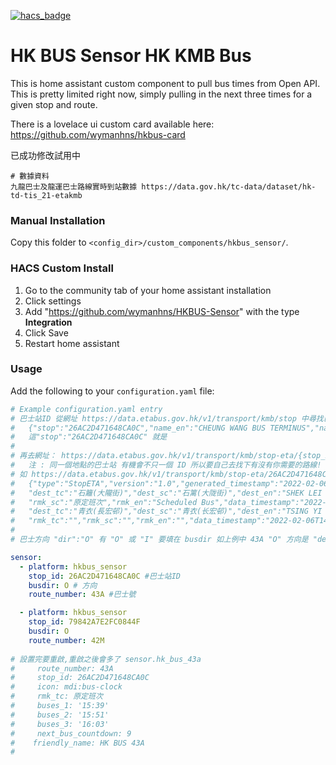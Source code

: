 [![hacs_badge](https://img.shields.io/badge/HACS-Custom-orange.svg)](https://github.com/custom-components/hacs)
# HK BUS Sensor HK KMB Bus

This is home assistant custom component to pull bus times from Open API.  This is pretty limited right now, simply pulling in the next three times for a given stop and route.

There is a lovelace ui custom card available here: https://github.com/wymanhns/hkbus-card

已成功修改試用中
```
# 數據資料
九龍巴士及龍運巴士路線實時到站數據 https://data.gov.hk/tc-data/dataset/hk-td-tis_21-etakmb
```
### Manual Installation

Copy this folder to `<config_dir>/custom_components/hkbus_sensor/`.

### HACS Custom Install

1. Go to the community tab of your home assistant installation
2. Click settings
3. Add "https://github.com/wymanhns/HKBUS-Sensor" with the type **Integration**
4. Click Save
5. Restart home assistant

### Usage

Add the following to your `configuration.yaml` file:

```yaml
# Example configuration.yaml entry
# 巴士站ID 從網址 https://data.etabus.gov.hk/v1/transport/kmb/stop 中尋找巴士站名如下 
#   {"stop":"26AC2D471648CA0C","name_en":"CHEUNG WANG BUS TERMINUS","name_tc":"長宏巴士總站","name_sc":"长宏巴士总站","lat":"22.357309","long":"114.096206"}
#   這"stop":"26AC2D471648CA0C" 就是
#
# 再去網址： https://data.etabus.gov.hk/v1/transport/kmb/stop-eta/{stop_id}  查看一下是否正確 有沒有你需要的路線 {stop_id} 要填上巴士站ID
#   注 : 同一個地點的巴士站 有機會不只一個 ID 所以要自己去找下有沒有你需要的路線!
# 如 https://data.etabus.gov.hk/v1/transport/kmb/stop-eta/26AC2D471648CA0C 這 "route":"43A" 巴士號就是 43A
#   {"type":"StopETA","version":"1.0","generated_timestamp":"2022-02-06T14:51:39+08:00","data":[{"co":"KMB","route":"43A","dir":"O","service_type":1,"seq":1,
#   "dest_tc":"石籬(大隴街)","dest_sc":"石篱(大陇街)","dest_en":"SHEK LEI (TAI LOONG STREET)","eta_seq":1,"eta":"2022-02-06T14:51:00+08:00","rmk_tc":"原定班次",
#   "rmk_sc":"原定班次","rmk_en":"Scheduled Bus","data_timestamp":"2022-02-06T14:51:13+08:00"},{"co":"KMB","route":"43A","dir":"I","service_type":1,"seq":19,
#   "dest_tc":"青衣(長宏邨)","dest_sc":"青衣(长宏邨)","dest_en":"TSING YI (CHEUNG WANG ESTATE)","eta_seq":1,"eta":"2022-02-06T14:56:40+08:00",
#   "rmk_tc":"","rmk_sc":"","rmk_en":"","data_timestamp":"2022-02-06T14:51:13+08:00"}]}
#
# 巴士方向 "dir":"O" 有 "O" 或 "I" 要填在 busdir 如上例中 43A "O" 方向是 "dest_tc":"石籬(大隴街)" , "I" 方向是 "dest_tc":"青衣(長宏邨)" !

sensor:
  - platform: hkbus_sensor
    stop_id: 26AC2D471648CA0C #巴士站ID
    busdir: O # 方向 
    route_number: 43A #巴士號

  - platform: hkbus_sensor
    stop_id: 79842A7E2FC0844F
    busdir: O
    route_number: 42M
    
# 設置完要重啟,重啟之後會多了 sensor.hk_bus_43a
#     route_number: 43A
#     stop_id: 26AC2D471648CA0C
#     icon: mdi:bus-clock
#     rmk_tc: 原定班次
#     buses_1: '15:39'
#     buses_2: '15:51'
#     buses_3: '16:03'
#     next_bus_countdown: 9
#    friendly_name: HK BUS 43A
#
```

